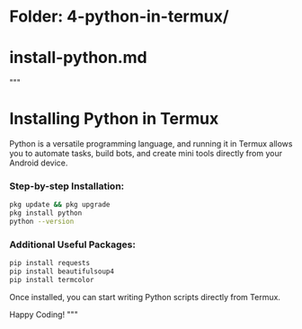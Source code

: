 # Folder: 4-python-in-termux/

# install-python.md

"""
# Installing Python in Termux

Python is a versatile programming language, and running it in Termux allows you to automate tasks, build bots, and create mini tools directly from your Android device.

### Step-by-step Installation:

```bash
pkg update && pkg upgrade
pkg install python
python --version
```

### Additional Useful Packages:
```bash
pip install requests
pip install beautifulsoup4
pip install termcolor
```

Once installed, you can start writing Python scripts directly from Termux.

Happy Coding!
"""

